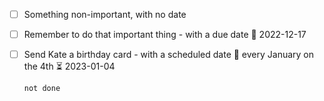 - [ ] Something non-important, with no date
- [ ]  Remember to do that important thing - with a due date 📅 2022-12-17 
- [ ]  Send Kate a birthday card - with a scheduled date 🔁 every January on the 4th ⏳ 2023-01-04



    ```tasks
    not done
    ```
    